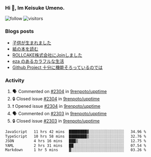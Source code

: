 ### Hi 👋, Im Keisuke Umeno.

<!--
**9renpoto/9renpoto** is a ✨ _special_ ✨ repository because its `README.md` (this file) appears on your GitHub profile.

Here are some ideas to get you started:

- 🔭 I’m currently working on ...
- 🌱 I’m currently learning ...
- 👯 I’m looking to collaborate on ...
- 🤔 I’m looking for help with ...
- 💬 Ask me about ...
- 📫 How to reach me: ...
- 😄 Pronouns: ...
- ⚡ Fun fact: ...
-->

![follow](https://img.shields.io/github/followers/9renpoto?label=Follow&style=social)
![visitors](https://komarev.com/ghpvc/?username=9renpoto&label=Profile%20views&color=0e75b6&style=flat)

### Blogs posts

<!-- BLOG-POST-LIST:START -->
- [子供が生まれました](https://9renpoto.win/entry/2024/04/18/hello-world)
- [紙の本を読む](https://9renpoto.win/entry/2024/02/25/reading-papar-book)
- [ROLLCAKE株式会社にJoinしました](https://9renpoto.win/entry/2024/02/11/join)
- [eza のあるカラフルな生活](https://9renpoto.win/entry/2024/02/01/eza)
- [Github Project 十分に機能そろっているのでは](https://9renpoto.win/entry/2024/01/14/gh-projects)
<!-- BLOG-POST-LIST:END -->

### Activity

<!--START_SECTION:activity-->
1. 🗣 Commented on [#2304](https://github.com/9renpoto/upptime/issues/2304#issuecomment-2068078186) in [9renpoto/upptime](https://github.com/9renpoto/upptime)
2. 🔒 Closed issue [#2304](https://github.com/9renpoto/upptime/issues/2304) in [9renpoto/upptime](https://github.com/9renpoto/upptime)
3. ❗ Opened issue [#2304](https://github.com/9renpoto/upptime/issues/2304) in [9renpoto/upptime](https://github.com/9renpoto/upptime)
4. 🗣 Commented on [#2303](https://github.com/9renpoto/upptime/issues/2303#issuecomment-2068065723) in [9renpoto/upptime](https://github.com/9renpoto/upptime)
5. 🔒 Closed issue [#2303](https://github.com/9renpoto/upptime/issues/2303) in [9renpoto/upptime](https://github.com/9renpoto/upptime)
<!--END_SECTION:activity-->

<!--START_SECTION:waka-->

```txt
JavaScript   11 hrs 42 mins  ████████▓░░░░░░░░░░░░░░░░   34.96 %
TypeScript   10 hrs 58 mins  ████████▒░░░░░░░░░░░░░░░░   32.76 %
JSON         4 hrs 16 mins   ███▒░░░░░░░░░░░░░░░░░░░░░   12.75 %
YAML         2 hrs 31 mins   ██░░░░░░░░░░░░░░░░░░░░░░░   07.54 %
Markdown     1 hr 5 mins     ▓░░░░░░░░░░░░░░░░░░░░░░░░   03.26 %
```

<!--END_SECTION:waka-->
